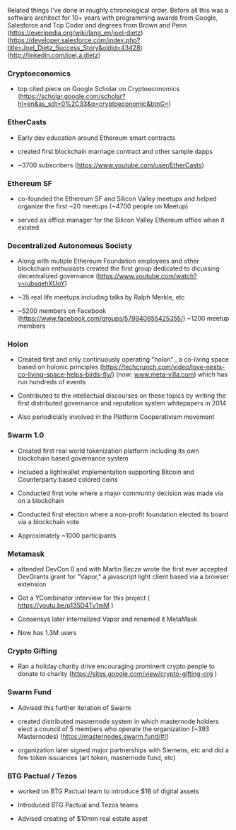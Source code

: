 Related things I've done in roughly chronological order. Before all this was a software architect for 10+ years with programming awards from Google, Salesforce and Top Coder and degrees from Brown and Penn (https://everipedia.org/wiki/lang_en/joel-dietz) (https://developer.salesforce.com/index.php?title=Joel_Dietz_Success_Story&oldid=43428)(http://linkedin.com/joel.a.dietz)



### Cryptoeconomics 

  - top cited piece on Google Scholar on Cryptoeconomics
(https://scholar.google.com/scholar?hl=en&as_sdt=0%2C33&q=cryptoeconomic&btnG=)

### EtherCasts  

- Early dev education around Ethereum smart contracts 

- created first blockchain marriage contract and other sample dapps

- ~3700 subscribers (https://www.youtube.com/user/EtherCasts)

### Ethereum SF

- co-founded the Ethereum SF and Silicon Valley meetups and helped organize the first ~20 meetups (~4700 people on Meetup) 

- served as office manager for the Silicon Valley Ethereum office when it existed 
 
### Decentralized Autonomous Society

- Along with mutiple Ethereum Foundation employees and other blockchain enthusiasts created the first group dedicated to dicussing decentralized governance (https://www.youtube.com/watch?v=iubsqehXUoY) 

- ~35 real life meetups including talks by Ralph Merkle, etc

- ~5200 members on Facebook (https://www.facebook.com/groups/579940655425355/) ~1200 meetup members    

### Holon

- Created first and only continuously operating "holon" , a co-living space based on holonic principles (https://techcrunch.com/video/love-nests-co-living-space-helps-birds-fly/) (now: www.meta-villa.com) which has run hundreds of events 

- Contributed to the intellectual discourses on these topics by writing the first distributed governance and reputation system whitepapers in 2014 

- Also periodicially involved in the Platform Cooperativism movement 

### Swarm 1.0 

- Created first real world tokenization platform including its own blockchain based governance system 

- Included a lightwallet implementation supporting Bitcoin and Counterparty based colored coins 

- Conducted first vote where a major community decision was made via on a blockchain 

- Conducted first election where a non-profit foundation elected its board via a blockchain vote 

- Approximately ~1000 participants 

### Metamask 

 - attended DevCon 0 and with Martin Becze wrote the first ever accepted DevGrants grant for "Vapor," a javascript light client based via a browser extension 

 - Got a YCombinator interview for this project ( https://youtu.be/p135D4Tv1mM )

 - Consensys later internalized Vapor and renamed it MetaMask
 
 - Now has 1.3M users

### Crypto Gifting

  - Ran a holiday charity drive encouraging prominent crypto people to donate to charity (https://sites.google.com/view/crypto-gifting-org
)

### Swarm Fund

  - Advised this further iteration of Swarm  

  - created distributed masternode system in which masternode holders elect a council of 5 members who operate the organization (~393 Masternodes) (https://masternodes.swarm.fund/#/)

  - organization later signed major partnerships with Siemens, etc and did a few token issuances (art token, masternode fund, etc)

  
### BTG Pactual / Tezos

  - worked on BTG Pactual team to introduce $1B of digital assets

  - Introduced BTG Pactual and Tezos teams 

  - Advised creating of $10mm real estate asset 

 





 
